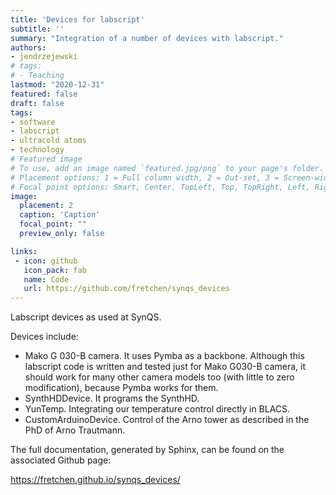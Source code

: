 ```yaml
---
title: 'Devices for labscript'
subtitle: ''
summary: "Integration of a number of devices with labscript."
authors:
- jendrzejewski
# tags:
# - Teaching
lastmod: "2020-12-31"
featured: false
draft: false
tags:
- software
- labscript
- ultracold atoms
- technology
# Featured image
# To use, add an image named `featured.jpg/png` to your page's folder.
# Placement options: 1 = Full column width, 2 = Out-set, 3 = Screen-width
# Focal point options: Smart, Center, TopLeft, Top, TopRight, Left, Right, BottomLeft, Bottom, BottomRight
image:
  placement: 2
  caption: 'Caption'
  focal_point: ""
  preview_only: false

links:
 - icon: github
   icon_pack: fab
   name: Code
   url: https://github.com/fretchen/synqs_devices
---
```


Labscript devices as used at SynQS.

Devices include:

- Mako G 030-B camera. It uses Pymba as a backbone. Although this labscript code is written and tested just for Mako G030-B camera, it should work for many other camera models too (with little to zero modification), because Pymba works for them.
- SynthHDDevice. It programs the SynthHD.
- YunTemp. Integrating our temperature control directly in BLACS.
- CustomArduinoDevice. Control of the Arno tower as described in the PhD of Arno Trautmann.

The full documentation, generated by Sphinx, can be found on the associated Github page:

https://fretchen.github.io/synqs_devices/
